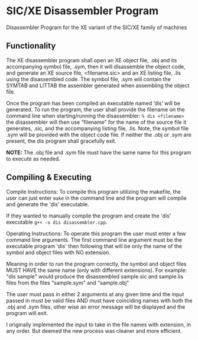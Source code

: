 # SIC/XE Disassembler Program

Disassembler Program for the XE variant of the SIC/XE family of machines

## Functionality 

The XE disassembler program shall open an XE object file, <filename>.obj and its
accompanying symbol file, <filename>.sym, then it will disassemble the object code,
and generate an XE source file, <filename.sic> and an XE listing file,
<filename>.lis using the disassembled code. The symbol file, <filename>.sym will
contain the SYMTAB and LITTAB the assembler generated when assembling the object
file.
  
Once the program has been compiled an executable named ‘dis’ will be generated. To run the program, the user shall
provide the filename on the command line when starting/running the disassembler:
```% dis <filename>``` <br />
the disassembler will then use “filename” for the name of the source file it
generates, <filename>.sic, and the accompanying listing file, <filename>.lis.
Note, the symbol file <filename>.sym will be provided with the object code file.
If neither the <filename>.obj or <filename>.sym are present, the dis program shall
gracefully exit.
  
 **NOTE:** The .obj file and .sym file must have the same name for this program to execute as needed.
 
 ## Compiling & Executing
 Compile Instructions: To compile this program utilizing the makefile, the user can just enter
```make``` in the command line and the program will compile and generate the 'dis' executable.

If they wanted to manually compile the program and create the 'dis' executable
```g++ -o dis disassembler.cpp```.

Operating Instructions:
To operate this program the user must enter a few command line arguments. 
The first command line argument must be the executable program 'dis' then following that
will be only the name of the symbol and object files with NO extension.

Meaning in order to run the program correctly, the symbol and object files MUST HAVE the same name (only with different extensions).
For example:
"dis sample" would produce the disassembled sample.sic and sample.lis files from the files "sample.sym" and "sample.obj"

The user must pass in either 2 arguments at any given time and the input passed in must be valid files AND must have coinciding names with both the .obj and .sym files, other wise an error message will be displayed and the program will exit.

I originally implemented the input to take in the file names with extension, in any order. But deemed the new process was cleaner and more efficient. 
